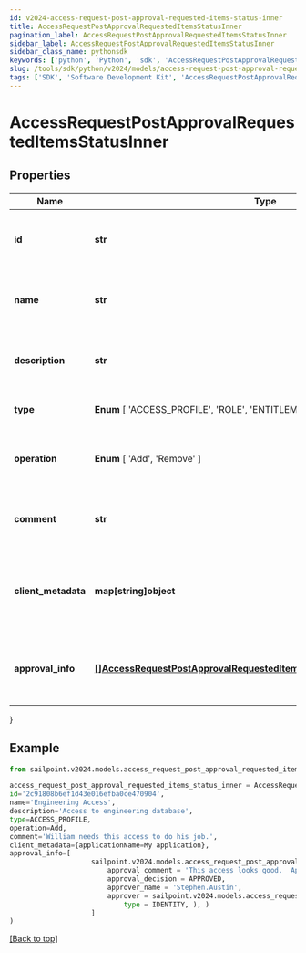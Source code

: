 ```yaml
---
id: v2024-access-request-post-approval-requested-items-status-inner
title: AccessRequestPostApprovalRequestedItemsStatusInner
pagination_label: AccessRequestPostApprovalRequestedItemsStatusInner
sidebar_label: AccessRequestPostApprovalRequestedItemsStatusInner
sidebar_class_name: pythonsdk
keywords: ['python', 'Python', 'sdk', 'AccessRequestPostApprovalRequestedItemsStatusInner', 'V2024AccessRequestPostApprovalRequestedItemsStatusInner'] 
slug: /tools/sdk/python/v2024/models/access-request-post-approval-requested-items-status-inner
tags: ['SDK', 'Software Development Kit', 'AccessRequestPostApprovalRequestedItemsStatusInner', 'V2024AccessRequestPostApprovalRequestedItemsStatusInner']
---
```


# AccessRequestPostApprovalRequestedItemsStatusInner


## Properties

Name | Type | Description | Notes
------------ | ------------- | ------------- | -------------
**id** | **str** | The unique ID of the access item being requested. | [required]
**name** | **str** | The human friendly name of the access item. | [required]
**description** | **str** | Detailed description of the access item. | [optional] 
**type** |  **Enum** [  'ACCESS_PROFILE',    'ROLE',    'ENTITLEMENT' ] | The type of access item. | [required]
**operation** |  **Enum** [  'Add',    'Remove' ] | The action to perform on the access item. | [required]
**comment** | **str** | A comment from the identity requesting the access. | [optional] 
**client_metadata** | **map[string]object** | Additional customer defined metadata about the access item. | [optional] 
**approval_info** | [**[]AccessRequestPostApprovalRequestedItemsStatusInnerApprovalInfoInner**](access-request-post-approval-requested-items-status-inner-approval-info-inner) | A list of one or more approvers for the access request. | [required]
}

## Example

```python
from sailpoint.v2024.models.access_request_post_approval_requested_items_status_inner import AccessRequestPostApprovalRequestedItemsStatusInner

access_request_post_approval_requested_items_status_inner = AccessRequestPostApprovalRequestedItemsStatusInner(
id='2c91808b6ef1d43e016efba0ce470904',
name='Engineering Access',
description='Access to engineering database',
type=ACCESS_PROFILE,
operation=Add,
comment='William needs this access to do his job.',
client_metadata={applicationName=My application},
approval_info=[
                    sailpoint.v2024.models.access_request_post_approval_requested_items_status_inner_approval_info_inner.AccessRequestPostApproval_requestedItemsStatus_inner_approvalInfo_inner(
                        approval_comment = 'This access looks good.  Approved.', 
                        approval_decision = APPROVED, 
                        approver_name = 'Stephen.Austin', 
                        approver = sailpoint.v2024.models.access_request_post_approval_requested_items_status_inner_approval_info_inner_approver.AccessRequestPostApproval_requestedItemsStatus_inner_approvalInfo_inner_approver(
                            type = IDENTITY, ), )
                    ]
)

```
[[Back to top]](#) 

